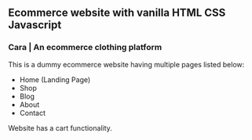 ## Ecommerce website with vanilla HTML CSS Javascript
### Cara | An ecommerce clothing platform
This is a dummy ecommerce website having multiple pages listed below:
* Home (Landing Page)
* Shop
* Blog
* About
* Contact

Website has a cart functionality.